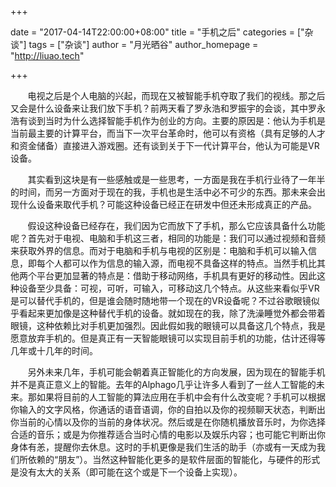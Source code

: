 +++

date = "2017-04-14T22:00:00+08:00"
title = "手机之后"
categories = ["杂谈"]
tags = ["杂谈"]
author = "月光晒谷"
author_homepage =  "http://liuao.tech"

+++


&nbsp; &nbsp; &nbsp; &nbsp;电视之后是个人电脑的兴起，而现在又被智能手机夺取了我们的视线。那之后又会是什么设备来让我们放下手机？前两天看了罗永浩和罗振宇的会谈，其中罗永浩有谈到当时为什么选择智能手机作为创业的方向。主要的原因是：他认为手机是当前最主要的计算平台，而当下一次平台革命时，他可以有资格（具有足够的人才和资金储备）直接进入游戏圈。还有谈到关于下一代计算平台，他认为可能是VR设备。

<!--more-->

&nbsp; &nbsp; &nbsp; &nbsp;其实看到这块是有一些感触或是一些思考，一方面是我在手机行业待了一年半的时间，而另一方面对于现在的我，手机也是生活中必不可少的东西。那未来会出现什么设备来取代手机？可能这种设备已经正在研发中但还未形成真正的产品。

&nbsp; &nbsp; &nbsp; &nbsp;假设这种设备已经存在，我们因为它而放下了手机，那么它应该具备什么功能呢？首先对于电视、电脑和手机这三者，相同的功能是：我们可以通过视频和音频来获取外界的信息。而对于电脑和手机与电视的区别是：电脑和手机可以输入信息，即每个人都可以作为信息的输入源，而电视不具备这样的特点。当然手机比其他两个平台更加显著的特点是：借助于移动网络，手机具有更好的移动性。因此这种设备至少具备：可视，可听，可输入，可移动这几个特点。从这些来看似乎VR是可以替代手机的，但是谁会随时随地带一个现在的VR设备呢？不过谷歌眼镜似乎看起来更加像是这种替代手机的设备。就如现在的我，除了洗澡睡觉外都会带着眼镜，这种依赖比对手机更加强烈。因此假如我的眼镜可以具备这几个特点，我是愿意放弃手机的。但是真正有一天智能眼镜可以实现目前手机的功能，估计还得等几年或十几年的时间。

&nbsp; &nbsp; &nbsp; &nbsp;另外未来几年，手机可能会朝着真正智能化的方向发展，因为现在的智能手机并不是真正意义上的智能。去年的Alphago几乎让许多人看到了一丝人工智能的未来。那如果将目前的人工智能的算法应用在手机中会有什么改变呢？手机可以根据你输入的文字风格，你通话的语音语调，你的自拍以及你的视频聊天状态，判断出你当前的心情以及你的当前的身体状况。然后或是在你随机播放音乐时，为你选择合适的音乐；或是为你推荐适合当时心情的电影以及娱乐内容；也可能它判断出你身体有恙，提醒你去休息。这时的手机更像是我们生活的助手（亦或有一天成为我们所依赖的“朋友”）。当然这种智能化更多的是软件层面的智能化，与硬件的形式是没有太大的关系（即可能在这个或是下一个设备上实现）。


